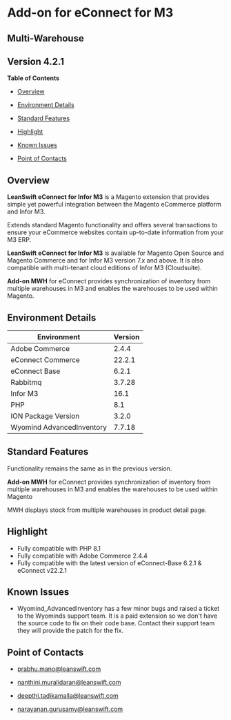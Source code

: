 Add-on for eConnect for M3
==========================

Multi-Warehouse
---------------

Version 4.2.1
-------------

**Table of Contents**

- [Overview](#overview)

- [Environment Details](#environment-details)

- [Standard Features](#standard-features)

- [Highlight](#highlight)

- [Known Issues](#known-issues)

- [Point of Contacts](#point-of-contacts)

Overview
--------

**LeanSwift eConnect for Infor M3** is a Magento extension that provides simple
yet powerful integration between the Magento eCommerce platform and Infor M3.

Extends standard Magento functionality and offers several transactions to ensure
your eCommerce websites contain up-to-date information from your M3 ERP.

**LeanSwift eConnect for Infor M3** is available for Magento Open Source and
Magento Commerce and for Infor M3 version 7.x and above. It is also compatible
with multi-tenant cloud editions of Infor M3 (Cloudsuite).

**Add-on MWH** for eConnect provides synchronization of inventory from multiple
warehouses in M3 and enables the warehouses to be used within Magento.

Environment Details
-------------------

| **Environment**          | **Version** |
|--------------------------|-------------|
| Adobe Commerce           | 2.4.4       |
| eConnect Commerce        | 22.2.1      |
| eConnect Base            | 6.2.1       |
| Rabbitmq                 | 3.7.28      |
| Infor M3                 | 16.1        |
| PHP                      | 8.1         |
| ION Package Version      | 3.2.0       |
| Wyomind AdvancedInventory | 7.7.18      |

Standard Features
-----------------

Functionality remains the same as in the previous version.

**Add-on MWH** for eConnect provides synchronization of inventory from multiple
warehouses in M3 and enables the warehouses to be used within Magento

MWH displays stock from multiple warehouses in product detail page.

Highlight
---------
- Fully compatible with PHP 8.1
- Fully compatible with Adobe Commerce 2.4.4
- Fully compatible with the latest version of eConnect-Base 6.2.1 & eConnect v22.2.1

Known Issues
---------
- Wyomind_AdvancedInventory has a few minor bugs and raised a ticket to the Wyominds support team. It is a paid extension so we don't have the source code to fix on their code base. Contact their support team they will provide the patch for the fix.  

Point of Contacts
-----------------

-   <prabhu.mano@leanswift.com>

-   <nanthini.muralidaran@leanswift.com>

-   [deepthi.tadikamalla\@leanswift.com](mailto:deepthi@leanswift.com)

-   <narayanan.gurusamy@leanswift.com>
